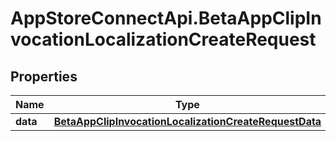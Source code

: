 # AppStoreConnectApi.BetaAppClipInvocationLocalizationCreateRequest

## Properties

Name | Type | Description | Notes
------------ | ------------- | ------------- | -------------
**data** | [**BetaAppClipInvocationLocalizationCreateRequestData**](BetaAppClipInvocationLocalizationCreateRequestData.md) |  | 


